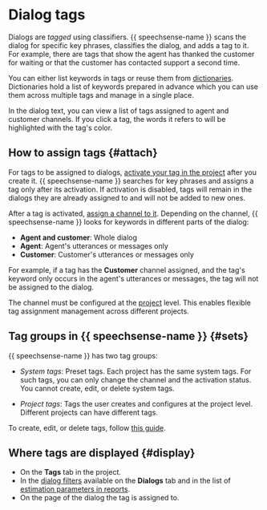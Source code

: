 # Dialog tags

Dialogs are _tagged_ using classifiers. {{ speechsense-name }} scans the dialog for specific key phrases, classifies the dialog, and adds a tag to it. For example, there are tags that show the agent has thanked the customer for waiting or that the customer has contacted support a second time.

You can either list keywords in tags or reuse them from [dictionaries](dictionaries.md). Dictionaries hold a list of keywords prepared in advance which you can use them across multiple tags and manage in a single place.

In the dialog text, you can view a list of tags assigned to agent and customer channels. If you click a tag, the words it refers to will be highlighted with the tag's color.

## How to assign tags {#attach}

For tags to be assigned to dialogs, [activate your tag in the project](../operations/project/tag/change.md#activate-tag) after you create it. {{ speechsense-name }} searches for key phrases and assigns a tag only after its activation. If activation is disabled, tags will remain in the dialogs they are already assigned to and will not be added to new ones.

After a tag is activated, [assign a channel to it](../operations/project/tag/change.md#tag-channel). Depending on the channel, {{ speechsense-name }} looks for keywords in different parts of the dialog:

* **Agent and customer**: Whole dialog
* **Agent**: Agent's utterances or messages only
* **Customer**: Customer's utterances or messages only

For example, if a tag has the **Customer** channel assigned, and the tag's keyword only occurs in the agent's utterances or messages, the tag will not be assigned to the dialog.

The channel must be configured at the [project](resources-hierarchy.md#project) level. This enables flexible tag assignment management across different projects.

## Tag groups in {{ speechsense-name }} {#sets}

{{ speechsense-name }} has two tag groups:

* _System tags_: Preset tags. Each project has the same system tags. For such tags, you can only change the channel and the activation status. You cannot create, edit, or delete system tags.

* _Project tags_: Tags the user creates and configures at the project level. Different projects can have different tags.

To create, edit, or delete tags, follow [this guide](../operations/index.md#tag).

## Where tags are displayed {#display}

* On the **Tags** tab in the project.
* In the [dialog filters](dialogs.md#filters) available on the **Dialogs** tab and in the list of [estimation parameters in reports](reports/evaluation-form.md#parameters).
* On the page of the dialog the tag is assigned to.
